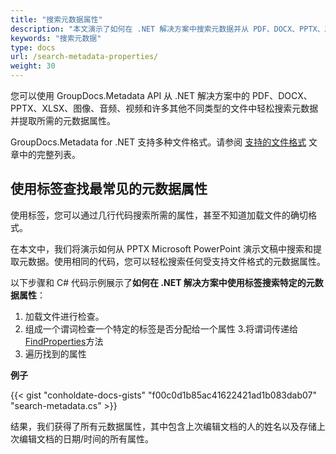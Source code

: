 ```yaml
---
title: "搜索元数据属性"
description: "本文演示了如何在 .NET 解决方案中搜索元数据并从 PDF、DOCX、PPTX、XLSX、图像、音频、视频和许多其他不同类型的文件中提取所需的元数据属性"
keywords: "搜索元数据"
type: docs
url: /search-metadata-properties/
weight: 30
---
```


您可以使用 GroupDocs.Metadata API 从 .NET 解决方案中的 PDF、DOCX、PPTX、XLSX、图像、音频、视频和许多其他不同类型的文件中轻松搜索元数据并提取所需的元数据属性。

GroupDocs.Metadata for .NET 支持多种文件格式。请参阅 [支持的文件格式](https://docs.groupdocs.com/metadata/net/supported-document-formats/) 文章中的完整列表。

## 使用标签查找最常见的元数据属性

使用标签，您可以通过几行代码搜索所需的属性，甚至不知道加载文件的确切格式。

在本文中，我们将演示如何从 PPTX Microsoft PowerPoint 演示文稿中搜索和提取元数据。使用相同的代码，您可以轻松搜索任何受支持文件格式的元数据属性。

以下步骤和 C# 代码示例展示了**如何在 .NET 解决方案中使用标签搜索特定的元数据属性**：

1. 加载文件进行检查。
2. 组成一个谓词检查一个特定的标签是否分配给一个属性
3.将谓词传递给[FindProperties](https://apireference.groupdocs.com/net/metadata/groupdocs.metadata/metadata/methods/findproperties)方法
4. 遍历找到的属性

**例子**

{{< gist "conholdate-docs-gists" "f00c0d1b85ac41622421ad1b083dab07" "search-metadata.cs" >}}

结果，我们获得了所有元数据属性，其中包含上次编辑文档的人的姓名以及存储上次编辑文档的日期/时间的所有属性。




